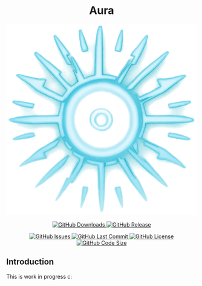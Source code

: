 <h1 align="center">Aura</h1>

<p align="center">
  <img src="https://github.com/HalfDragonLucy/Aura/blob/master/Resources/aura.png" alt="Aura Logo">
</p>

<p align="center">
  <a href="https://github.com/HalfDragonLucy/Aura/releases">
    <img alt="GitHub Downloads" src="https://img.shields.io/github/downloads/HalfDragonLucy/Aura/total?style=for-the-badge">
  </a>
  <a href="https://github.com/HalfDragonLucy/Aura/releases">
    <img alt="GitHub Release" src="https://img.shields.io/github/v/release/HalfDragonLucy/Aura?style=for-the-badge">
  </a>
</p>

<p align="center">
  <a href="https://github.com/HalfDragonLucy/Aura/issues">
    <img alt="GitHub Issues" src="https://img.shields.io/github/issues/HalfDragonLucy/Aura?style=for-the-badge">
  </a>
  <a href="https://github.com/HalfDragonLucy/Aura/commits/master">
    <img alt="GitHub Last Commit" src="https://img.shields.io/github/last-commit/HalfDragonLucy/Aura?style=for-the-badge">
  </a>
  <a href="https://github.com/HalfDragonLucy/Aura/blob/master/LICENSE.txt">
    <img alt="GitHub License" src="https://img.shields.io/github/license/HalfDragonLucy/Aura?style=for-the-badge">
  </a>
  <a href="https://github.com/HalfDragonLucy/Aura">
    <img alt="GitHub Code Size" src="https://img.shields.io/github/languages/code-size/HalfDragonLucy/Aura?style=for-the-badge">
  </a>
</p>

## Introduction

This is work in progress c:
